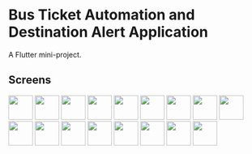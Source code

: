 # Bus Ticket Automation and Destination Alert Application

A Flutter mini-project.

## Screens

<img src="https://user-images.githubusercontent.com/63664995/199535443-0e8ff9a0-38d7-401e-b26f-8484d1159c9e.jpg" width="48">
<img src="https://user-images.githubusercontent.com/63664995/199535447-fac4f6a4-d9da-4bfb-baa1-d7379bf3713d.jpg" width="48">
<img src="https://user-images.githubusercontent.com/63664995/199535449-4f640906-d1a4-4dc6-9624-118239f3c22c.jpg" width="48">
<img src="https://user-images.githubusercontent.com/63664995/199535452-b7f1bc1e-864e-4dc6-9d9d-b4d1a932ff8c.jpg" width="48">
<img src="https://user-images.githubusercontent.com/63664995/199535455-7ee3dcd1-7771-4458-af46-c73554c49275.jpg" width="48">
<img src="https://user-images.githubusercontent.com/63664995/199535457-572328f4-9812-4881-b9ff-5bc5936d26bd.jpg" width="48">
<img src="https://user-images.githubusercontent.com/63664995/199535424-c9e2686d-f4f8-4a14-8ae3-38521662bdf0.jpg" width="48">
<img src="https://user-images.githubusercontent.com/63664995/199535437-72605d0e-4034-4483-86bd-acf605ac443f.jpg" width="48">
<img src="https://user-images.githubusercontent.com/63664995/199535441-8833eede-93db-4c1c-befc-cc2cc88dafe9.jpg" width="48">
<img src="https://user-images.githubusercontent.com/63664995/199535544-5397e13e-fa84-4767-bf46-5fc619b42d37.jpg" width="48">
<img src="https://user-images.githubusercontent.com/63664995/199535621-c3b92d83-2b84-4d52-8588-f9ee0b572ccd.jpg" width="48">
<img src="https://user-images.githubusercontent.com/63664995/199535678-5ee3856f-0ab0-4268-81c7-acb218a1f4eb.jpg" width="48">
<img src="https://user-images.githubusercontent.com/63664995/199535681-63350a36-450f-48f4-aed5-d86f77ee87c8.jpg" width="48">
<img src="https://user-images.githubusercontent.com/63664995/199535684-3372b7d8-2f18-4ce0-b2b2-775737660b81.jpg" width="48">
<img src="https://user-images.githubusercontent.com/63664995/199535686-99bbb916-e645-491e-b687-aa393ec3680b.jpg" width="48">
<img src="https://user-images.githubusercontent.com/63664995/199535690-173b41ad-cf18-4fe8-9436-e8ec444d042f.jpg" width="48">
<img src="https://user-images.githubusercontent.com/63664995/199535695-41984bdb-61c2-49d6-b5fb-627bfb88b8d6.jpg" width="48">
